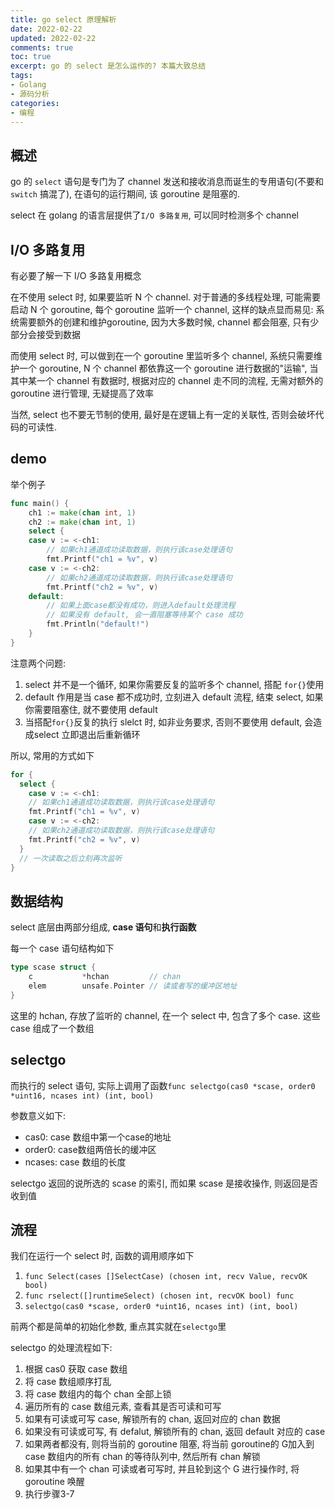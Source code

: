 ```yaml
---
title: go select 原理解析
date: 2022-02-22            
updated: 2022-02-22        
comments: true              
toc: true                   
excerpt: go 的 select 是怎么运作的? 本篇大致总结
tags:                       
- Golang
- 源码分析
categories:                 
- 编程
---
```


## 概述

go 的 `select` 语句是专门为了 channel 发送和接收消息而诞生的专用语句(不要和 `switch` 搞混了), 在语句的运行期间, 该  goroutine 是阻塞的.

select 在 golang 的语言层提供了`I/O 多路复用`, 可以同时检测多个 channel

## I/O 多路复用

有必要了解一下 I/O 多路复用概念

在不使用 select 时, 如果要监听 N 个 channel. 对于普通的多线程处理, 可能需要启动 N 个 goroutine, 每个 goroutine 监听一个 channel, 这样的缺点显而易见: 系统需要额外的创建和维护goroutine, 因为大多数时候, channel 都会阻塞, 只有少部分会接受到数据

而使用 select 时, 可以做到在一个 goroutine 里监听多个 channel, 系统只需要维护一个 goroutine, N 个 channel 都依靠这一个 goroutine 进行数据的"运输", 当其中某一个 channel 有数据时, 根据对应的 channel 走不同的流程,  无需对额外的 goroutine 进行管理, 无疑提高了效率

当然, select 也不要无节制的使用, 最好是在逻辑上有一定的关联性, 否则会破坏代码的可读性.

## demo

举个例子

``` go
func main() {
	ch1 := make(chan int, 1)
	ch2 := make(chan int, 1)
	select {
	case v := <-ch1:
		// 如果ch1通道成功读取数据，则执行该case处理语句
		fmt.Printf("ch1 = %v", v)
	case v := <-ch2:
		// 如果ch2通道成功读取数据，则执行该case处理语句
		fmt.Printf("ch2 = %v", v)
	default:
		// 如果上面case都没有成功，则进入default处理流程
		// 如果没有 default, 会一直阻塞等待某个 case 成功
		fmt.Println("default!")
	}
}
```

注意两个问题:

1. select 并不是一个循环, 如果你需要反复的监听多个 channel, 搭配 `for{}`使用
2. default 作用是当 case 都不成功时, 立刻进入 default 流程, 结束 select, 如果你需要阻塞住, 就不要使用 default
3. 当搭配`for{}`反复的执行 slelct 时, 如非业务要求, 否则不要使用 default, 会造成select 立即退出后重新循环

所以, 常用的方式如下

``` go
for {
  select {
    case v := <-ch1:
    // 如果ch1通道成功读取数据，则执行该case处理语句
    fmt.Printf("ch1 = %v", v)
    case v := <-ch2:
    // 如果ch2通道成功读取数据，则执行该case处理语句
    fmt.Printf("ch2 = %v", v)
  }
  // 一次读取之后立刻再次监听
}
```

## 数据结构

select 底层由两部分组成, **case 语句**和**执行函数**

每一个 case 语句结构如下

``` go
type scase struct {
    c           *hchan         // chan
    elem        unsafe.Pointer // 读或者写的缓冲区地址
}
```

这里的 hchan, 存放了监听的 channel, 在一个 select 中, 包含了多个 case. 这些 case 组成了一个数组

## selectgo

而执行的 select 语句, 实际上调用了函数`func selectgo(cas0 *scase, order0 *uint16, ncases int) (int, bool)`

参数意义如下:

- cas0: case 数组中第一个case的地址
- order0: case数组两倍长的缓冲区
- ncases: case 数组的长度

selectgo 返回的说所选的 scase 的索引, 而如果 scase 是接收操作, 则返回是否收到值

## 流程

我们在运行一个 select 时, 函数的调用顺序如下

1. `func Select(cases []SelectCase) (chosen int, recv Value, recvOK bool)`
2. `func rselect([]runtimeSelect) (chosen int, recvOK bool) func`
3. `selectgo(cas0 *scase, order0 *uint16, ncases int) (int, bool)`

前两个都是简单的初始化参数, 重点其实就在`selectgo`里

selectgo 的处理流程如下:

1. 根据 cas0 获取 case 数组
2. 将 case 数组顺序打乱
3. 将 case 数组内的每个 chan 全部上锁
4. 遍历所有的 case 数组元素, 查看其是否可读和可写
5. 如果有可读或可写 case, 解锁所有的 chan, 返回对应的 chan 数据
6. 如果没有可读或可写, 有 defalut, 解锁所有的 chan, 返回 default 对应的 case
7. 如果两者都没有, 则将当前的 goroutine 阻塞, 将当前 goroutine的 G加入到case 数组内的所有 chan 的等待队列中, 然后所有 chan 解锁
8. 如果其中有一个 chan 可读或者可写时, 并且轮到这个 G 进行操作时, 将 goroutine 唤醒
9. 执行步骤3-7





















































